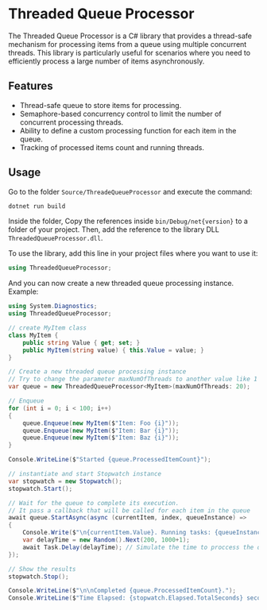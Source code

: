 # Threaded Queue Processor

The Threaded Queue Processor is a C# library that provides a thread-safe mechanism for processing items from a queue using multiple concurrent threads. This library is particularly useful for scenarios where you need to efficiently process a large number of items asynchronously.

## Features
- Thread-safe queue to store items for processing.
- Semaphore-based concurrency control to limit the number of concurrent processing threads.
- Ability to define a custom processing function for each item in the queue.
- Tracking of processed items count and running threads.

## Usage

Go to the folder `Source/ThreadeQueueProcessor` and execute the command:
```bash
dotnet run build
```

Inside the folder, Copy the references inside `bin/Debug/net{version}` to a folder of your project. Then, add the reference to the library DLL `ThreadedQueueProcessor.dll`.

To use the library, add this line in your project files where you want to use it:
```csharp
using ThreadedQueueProcessor;
```

And you can now create a new threaded queue processing instance. Example:
```csharp
using System.Diagnostics;
using ThreadedQueueProcessor;

// create MyItem class
class MyItem {
    public string Value { get; set; }
    public MyItem(string value) { this.Value = value; }
}

// Create a new threaded queue processing instance
// Try to change the parameter maxNumOfThreads to another value like 1 or 100 and see the results.
var queue = new ThreadedQueueProcessor<MyItem>(maxNumOfThreads: 20);

// Enqueue
for (int i = 0; i < 100; i++)
{
    queue.Enqueue(new MyItem($"Item: Foo {i}"));
    queue.Enqueue(new MyItem($"Item: Bar {i}"));
    queue.Enqueue(new MyItem($"Item: Baz {i}"));
}

Console.WriteLine($"Started {queue.ProcessedItemCount}");

// instantiate and start Stopwatch instance
var stopwatch = new Stopwatch();
stopwatch.Start();

// Wait for the queue to complete its execution.
// It pass a callback that will be called for each item in the queue
await queue.StartAsync(async (currentItem, index, queueInstance) =>
{
    Console.Write($"\n{currentItem.Value}. Running tasks: {queueInstance.RunningThreadsCount}. Index {index}");
    var delayTime = new Random().Next(200, 1000+1);
    await Task.Delay(delayTime); // Simulate the time to proccess the queue item
});

// Show the results
stopwatch.Stop();

Console.WriteLine($"\n\nCompleted {queue.ProcessedItemCount}.");
Console.WriteLine($"Time Elapsed: {stopwatch.Elapsed.TotalSeconds} seconds");
```
